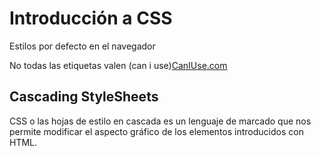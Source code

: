 # Introducción a CSS

Estilos por defecto en el navegador

No todas las etiquetas valen (can i use)[CanIUse.com](http://caniuse.com/)

## Cascading StyleSheets

CSS o las hojas de estilo en cascada es un lenguaje de marcado que nos permite modificar el aspecto gráfico de los elementos introducidos con HTML.



